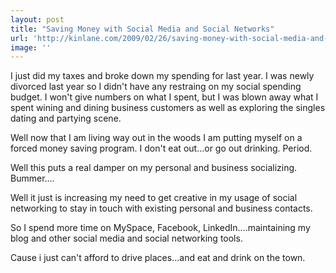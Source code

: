 ```yaml
---
layout: post
title: "Saving Money with Social Media and Social Networks"
url: 'http://kinlane.com/2009/02/26/saving-money-with-social-media-and-social-networks/'
image: ''
---
```


I just did my taxes and broke down my spending for last year. I was newly divorced last year so I didn't have any restraing on my social spending budget. I won't give numbers on what I spent, but I was blown away what I spent wining and dining business customers as well as exploring the singles dating and partying scene.

Well now that I am living way out in the woods I am putting myself on a forced money saving program. I don't eat out...or go out drinking. Period.

Well this puts a real damper on my personal and business socializing. Bummer....

Well it just is increasing my need to get creative in my usage of social networking to stay in touch with existing personal and business contacts.

So I spend more time on MySpace, Facebook, LinkedIn....maintaining my blog and other social media and social networking tools.

Cause i just can't afford to drive places...and eat and drink on the town.
